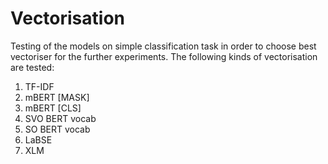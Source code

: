 # Vectorisation

Testing of the models on simple classification task in order to choose best vectoriser for the further experiments. The following kinds of vectorisation are tested:

1. TF-IDF
2. mBERT [MASK]
3. mBERT [CLS]
4. SVO BERT vocab
5. SO BERT vocab
6. LaBSE
7. XLM
